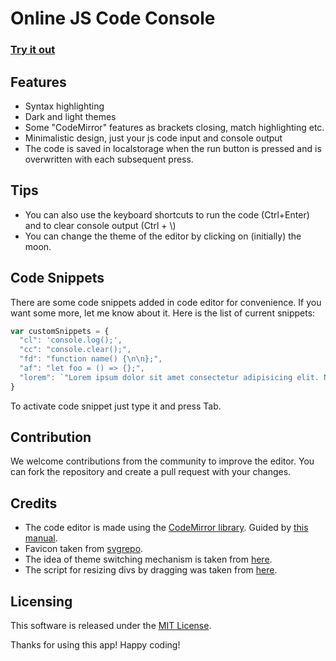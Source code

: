 # Online JS Code Console

### [Try it out](https://darrowv.github.io/JsLogs/)

## Features
- Syntax highlighting
- Dark and light themes
- Some "CodeMirror" features as brackets closing, match highlighting etc.
- Minimalistic design, just your js code input and console output
- The code is saved in localstorage when the run button is pressed and is overwritten with each subsequent press.

## Tips
- You can also use the keyboard shortcuts to run the code (Ctrl+Enter) and to clear console output (Ctrl + \\)
- You can change the theme of the editor by clicking on (initially) the moon.

## Code Snippets
There are some code snippets added in code editor for convenience. If you want some more, let me know about it. Here is the list of current snippets:

```javascript
var customSnippets = {
  "cl": 'console.log();',
  "cc": "console.clear();",
  "fd": "function name() {\n\n};",
  "af": "let foo = () => {};",
  "lorem": `"Lorem ipsum dolor sit amet consectetur adipisicing elit. Nobis ab eveniet ipsa hic quod, ipsam quia quo? Nam consequatur, nostrum ullam consequuntur mollitia ipsa deserunt eaque, ipsam quo sit animi!"`
}
```

To activate code snippet just type it and press Tab.

## Contribution
We welcome contributions from the community to improve the editor. You can fork the repository and create a pull request with your changes.

## Credits
- The code editor is made using the [CodeMirror library](https://codemirror.net/). Guided by [this manual](https://www.math.ucla.edu/sites/all/libraries/codemirror/doc/manual.html).
- Favicon taken from [svgrepo](https://www.svgrepo.com/svg/427431/brochure-document-menu).
- The idea of theme switching mechanism is taken from [here](https://dev.to/vaishnavs/simple-dark-light-toggle-with-vanillajs-2cbj).
- The script for resizing divs by dragging was taken from [here](https://htmldom.dev/).

## Licensing
This software is released under the [MIT License](https://opensource.org/licenses/MIT).

Thanks for using this app! Happy coding!

